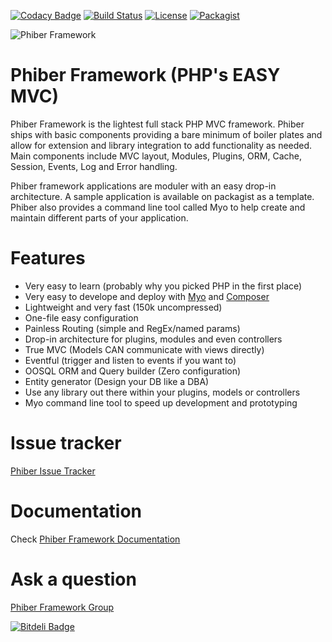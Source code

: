 [![Codacy Badge](https://www.codacy.com/project/badge/ed985cff360d44d0a27fc4a4961cf9f1)](https://www.codacy.com/app/ghoucine/phiber) [![Build Status](https://travis-ci.org/ghousseyn/phiber.png?branch=alpha)](https://travis-ci.org/ghousseyn/phiber) [![License](https://img.shields.io/github/license/ghousseyn/phiber.svg)](http://phibermit.mit-license.org/) [![Packagist](https://img.shields.io/packagist/v/phiber/phiber.svg)](https://packagist.org/packages/phiber/phiber) 


![Phiber Framework](logo.png)


Phiber Framework (PHP's EASY MVC)
===

Phiber Framework is the lightest full stack PHP MVC framework. Phiber ships with basic components providing a bare minimum of boiler plates and allow for extension and library integration to add functionality as needed. Main components include MVC layout, Modules, Plugins, ORM, Cache, Session, Events, Log and Error handling.

Phiber framework applications are moduler with an easy drop-in architecture. A sample application is available on packagist as a template. Phiber also provides a command line tool called Myo to help create and maintain different parts of your application.  

Features
===
- Very easy to learn (probably why you picked PHP in the first place)
- Very easy to develope and deploy with [Myo](https://github.com/ghousseyn/phiber-myo) and [Composer](https://getcomposer.org)
- Lightweight and very fast (150k uncompressed)
- One-file easy configuration
- Painless Routing (simple and RegEx/named params)
- Drop-in architecture for plugins, modules and even controllers
- True MVC (Models CAN communicate with views directly)
- Eventful (trigger and listen to events if you want to)
- OOSQL ORM and Query builder (Zero configuration)
- Entity generator (Design your DB like a DBA)
- Use any library out there within your plugins, models or controllers
- Myo command line tool to speed up development and prototyping


Issue tracker
==
[Phiber Issue Tracker](http://phiber.myjetbrains.com/youtrack/)

Documentation
===
Check [Phiber Framework Documentation](http://ghousseyn.github.io/phiber)

Ask a question
==
[Phiber Framework Group](https://groups.google.com/forum/#!forum/phiber)


[![Bitdeli Badge](https://d2weczhvl823v0.cloudfront.net/ghousseyn/phiber/trend.png)](https://bitdeli.com/free "Bitdeli Badge")

